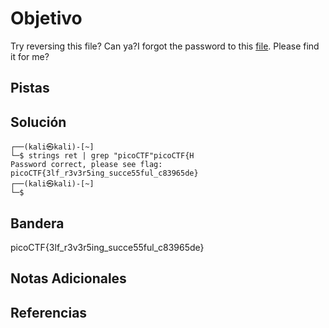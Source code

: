 # Objetivo
Try reversing this file? Can ya?I forgot the password to this [file](https://artifacts.picoctf.net/c/270/ret). Please find it for me?
## Pistas
## Solución
```
┌──(kali㉿kali)-[~]
└─$ strings ret | grep "picoCTF"picoCTF{H
Password correct, please see flag: picoCTF{3lf_r3v3r5ing_succe55ful_c83965de}
┌──(kali㉿kali)-[~]
└─$ 
```
## Bandera
picoCTF{3lf_r3v3r5ing_succe55ful_c83965de}
## Notas Adicionales
## Referencias
